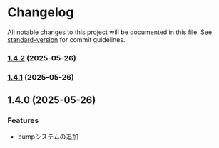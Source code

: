 # Changelog

All notable changes to this project will be documented in this file. See [standard-version](https://github.com/conventional-changelog/standard-version) for commit guidelines.

### [1.4.2](https://github.com/dimgraycat/jro-tools-plus/compare/v1.4.1...v1.4.2) (2025-05-26)

### [1.4.1](https://github.com/dimgraycat/jro-tools-plus/compare/v1.4.0...v1.4.1) (2025-05-26)

## 1.4.0 (2025-05-26)


### Features

* bumpシステムの追加